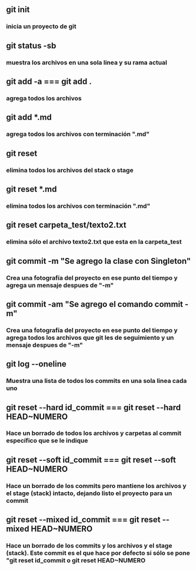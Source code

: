 ## git init
### inicia un proyecto de git


## git status -sb
### muestra los archivos en una sola linea y su rama actual


## git add -a    ===    git add .
### agrega todos los archivos


## git add *.md
### agrega todos los archivos con terminación ".md"


## git reset
### elimina todos los archivos del stack o stage


## git reset *.md
### elimina todos los archivos con terminación ".md"


## git reset carpeta_test/texto2.txt
### elimina sólo el archivo texto2.txt que esta en la carpeta_test


## git commit -m "Se agrego la clase con Singleton"
### Crea una fotografía del proyecto en ese punto del tiempo y agrega un mensaje despues de "-m"


##  git commit -am "Se agrego el comando commit -m"
### Crea una fotografía del proyecto en ese punto del tiempo y agrega todos los archivos que git les de seguimiento y un mensaje despues de "-m"


##  git log --oneline
### Muestra una lista de todos los commits en una sola linea cada uno


##  git reset --hard id_commit    ===    git reset --hard HEAD~NUMERO
### Hace un borrado de todos los archivos y carpetas al commit específico que se le indique


##  git reset --soft id_commit    ===    git reset --soft HEAD~NUMERO
### Hace un borrado de los commits pero mantiene los archivos y el stage (stack) intacto, dejando listo el proyecto para un commit


##  git reset --mixed id_commit    ===    git reset --mixed HEAD~NUMERO
### Hace un borrado de los commits y los archivos y el stage (stack). Este commit es el que hace por defecto si sólo se pone "git reset id_commit    o     git reset HEAD~NUMERO







